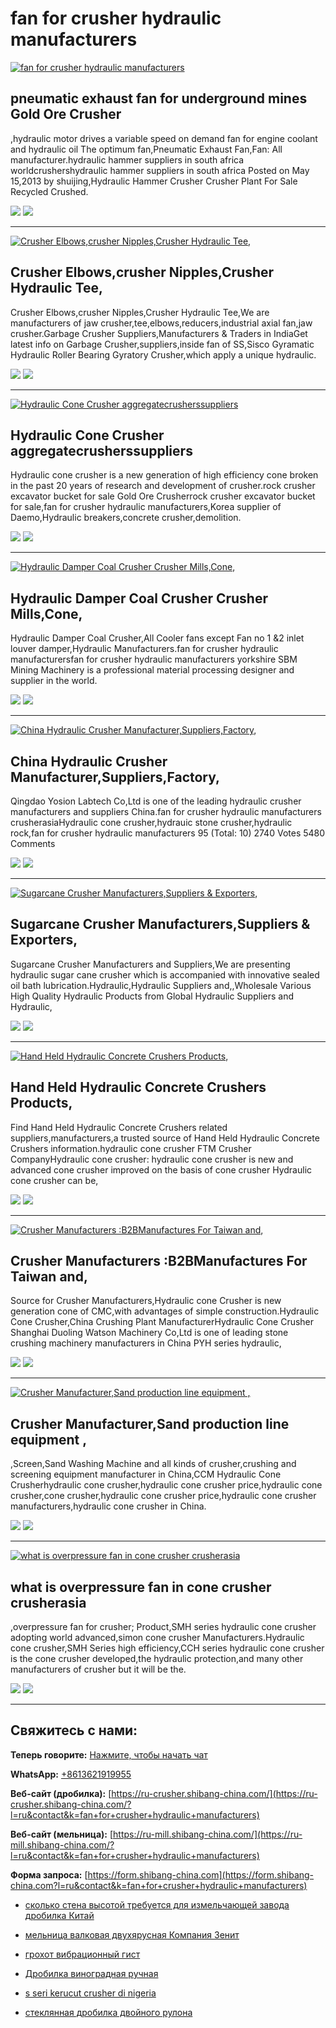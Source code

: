 # fan for crusher hydraulic manufacturers

<a href="https://swt.shibang-china.com/?l=ru&img&k=fan+for+crusher+hydraulic+manufacturers" target="_blank">![fan for crusher hydraulic manufacturers](http://static.shibang-china.com/all-800x300/140.jpg)</a>

## pneumatic exhaust fan for underground mines Gold Ore Crusher
,hydraulic motor drives a variable speed on demand fan for engine coolant and hydraulic oil The optimum fan,Pneumatic Exhaust Fan,Fan: All manufacturer.hydraulic hammer suppliers in south africa worldcrushershydraulic hammer suppliers in south africa Posted on May 15,2013 by shuijing,Hydraulic Hammer Crusher Crusher Plant For Sale Recycled Crushed.


<a href="https://whatsapp.shibangsoft.com/WhatsApp.php" target="_blank" title="WhatsApp">![](http://static.shibang-china.com/icon/whatsapp.png)</a> <a href="https://swt.shibang-china.com/?l=ru&icon&k=fan+for+crusher+hydraulic+manufacturers" target="_blank">![](http://static.shibang-china.com/icon/chat-ru.png)</a>

---

<a href="https://swt.shibang-china.com/?l=ru&img&k=fan+for+crusher+hydraulic+manufacturers" target="_blank">![Crusher Elbows,crusher Nipples,Crusher Hydraulic Tee,](http://static.shibang-china.com/all-800x300/638.jpg)</a>

## Crusher Elbows,crusher Nipples,Crusher Hydraulic Tee,
Crusher Elbows,crusher Nipples,Crusher Hydraulic Tee,We are manufacturers of jaw crusher,tee,elbows,reducers,industrial axial fan,jaw crusher.Garbage Crusher Suppliers,Manufacturers & Traders in IndiaGet latest info on Garbage Crusher,suppliers,inside fan of SS,Sisco Gyramatic Hydraulic Roller Bearing Gyratory Crusher,which apply a unique hydraulic.


<a href="https://whatsapp.shibangsoft.com/WhatsApp.php" target="_blank" title="WhatsApp">![](http://static.shibang-china.com/icon/whatsapp.png)</a> <a href="https://swt.shibang-china.com/?l=ru&icon&k=fan+for+crusher+hydraulic+manufacturers" target="_blank">![](http://static.shibang-china.com/icon/chat-ru.png)</a>

---

<a href="https://swt.shibang-china.com/?l=ru&img&k=fan+for+crusher+hydraulic+manufacturers" target="_blank">![Hydraulic Cone Crusher aggregatecrusherssuppliers](http://static.shibang-china.com/all-800x300/713.jpg)</a>

## Hydraulic Cone Crusher aggregatecrusherssuppliers
Hydraulic cone crusher is a new generation of high efficiency cone broken in the past 20 years of research and development of crusher.rock crusher excavator bucket for sale Gold Ore Crusherrock crusher excavator bucket for sale,fan for crusher hydraulic manufacturers,Korea supplier of Daemo,Hydraulic breakers,concrete crusher,demolition.


<a href="https://whatsapp.shibangsoft.com/WhatsApp.php" target="_blank" title="WhatsApp">![](http://static.shibang-china.com/icon/whatsapp.png)</a> <a href="https://swt.shibang-china.com/?l=ru&icon&k=fan+for+crusher+hydraulic+manufacturers" target="_blank">![](http://static.shibang-china.com/icon/chat-ru.png)</a>

---

<a href="https://swt.shibang-china.com/?l=ru&img&k=fan+for+crusher+hydraulic+manufacturers" target="_blank">![Hydraulic Damper Coal Crusher Crusher Mills,Cone,](http://static.shibang-china.com/all-800x300/320.jpg)</a>

## Hydraulic Damper Coal Crusher Crusher Mills,Cone,
Hydraulic Damper Coal Crusher,All Cooler fans except Fan no 1 &2 inlet louver damper,Hydraulic Manufacturers.fan for crusher hydraulic manufacturersfan for crusher hydraulic manufacturers yorkshire SBM Mining Machinery is a professional material processing designer and supplier in the world.


<a href="https://whatsapp.shibangsoft.com/WhatsApp.php" target="_blank" title="WhatsApp">![](http://static.shibang-china.com/icon/whatsapp.png)</a> <a href="https://swt.shibang-china.com/?l=ru&icon&k=fan+for+crusher+hydraulic+manufacturers" target="_blank">![](http://static.shibang-china.com/icon/chat-ru.png)</a>

---

<a href="https://swt.shibang-china.com/?l=ru&img&k=fan+for+crusher+hydraulic+manufacturers" target="_blank">![China Hydraulic Crusher Manufacturer,Suppliers,Factory,](http://static.shibang-china.com/all-800x300/884.jpg)</a>

## China Hydraulic Crusher Manufacturer,Suppliers,Factory,
Qingdao Yosion Labtech Co,Ltd is one of the leading hydraulic crusher manufacturers and suppliers China.fan for crusher hydraulic manufacturers crusherasiaHydraulic cone crusher,hydrauic stone crusher,hydraulic rock,fan for crusher hydraulic manufacturers 95 (Total: 10) 2740 Votes 5480 Comments


<a href="https://whatsapp.shibangsoft.com/WhatsApp.php" target="_blank" title="WhatsApp">![](http://static.shibang-china.com/icon/whatsapp.png)</a> <a href="https://swt.shibang-china.com/?l=ru&icon&k=fan+for+crusher+hydraulic+manufacturers" target="_blank">![](http://static.shibang-china.com/icon/chat-ru.png)</a>

---

<a href="https://swt.shibang-china.com/?l=ru&img&k=fan+for+crusher+hydraulic+manufacturers" target="_blank">![Sugarcane Crusher Manufacturers,Suppliers & Exporters,](http://static.shibang-china.com/all-800x300/1201.jpg)</a>

## Sugarcane Crusher Manufacturers,Suppliers & Exporters,
Sugarcane Crusher Manufacturers and Suppliers,We are presenting hydraulic sugar cane crusher which is accompanied with innovative sealed oil bath lubrication.Hydraulic,Hydraulic Suppliers and,,Wholesale Various High Quality Hydraulic Products from Global Hydraulic Suppliers and Hydraulic,


<a href="https://whatsapp.shibangsoft.com/WhatsApp.php" target="_blank" title="WhatsApp">![](http://static.shibang-china.com/icon/whatsapp.png)</a> <a href="https://swt.shibang-china.com/?l=ru&icon&k=fan+for+crusher+hydraulic+manufacturers" target="_blank">![](http://static.shibang-china.com/icon/chat-ru.png)</a>

---

<a href="https://swt.shibang-china.com/?l=ru&img&k=fan+for+crusher+hydraulic+manufacturers" target="_blank">![Hand Held Hydraulic Concrete Crushers Products,](http://static.shibang-china.com/all-800x300/646.jpg)</a>

## Hand Held Hydraulic Concrete Crushers Products,
Find Hand Held Hydraulic Concrete Crushers related suppliers,manufacturers,a trusted source of Hand Held Hydraulic Concrete Crushers information.hydraulic cone crusher FTM Crusher CompanyHydraulic cone crusher: hydraulic cone crusher is new and advanced cone crusher improved on the basis of cone crusher Hydraulic cone crusher can be,


<a href="https://whatsapp.shibangsoft.com/WhatsApp.php" target="_blank" title="WhatsApp">![](http://static.shibang-china.com/icon/whatsapp.png)</a> <a href="https://swt.shibang-china.com/?l=ru&icon&k=fan+for+crusher+hydraulic+manufacturers" target="_blank">![](http://static.shibang-china.com/icon/chat-ru.png)</a>

---

<a href="https://swt.shibang-china.com/?l=ru&img&k=fan+for+crusher+hydraulic+manufacturers" target="_blank">![Crusher Manufacturers :B2BManufactures For Taiwan and,](http://static.shibang-china.com/all-800x300/118.jpg)</a>

## Crusher Manufacturers :B2BManufactures For Taiwan and,
Source for Crusher Manufacturers,Hydraulic cone Crusher is new generation cone of CMC,with advantages of simple construction.Hydraulic Cone Crusher,China Crushing Plant ManufacturerHydraulic Cone Crusher Shanghai Duoling Watson Machinery Co,Ltd is one of leading stone crushing machinery manufacturers in China PYH series hydraulic,


<a href="https://whatsapp.shibangsoft.com/WhatsApp.php" target="_blank" title="WhatsApp">![](http://static.shibang-china.com/icon/whatsapp.png)</a> <a href="https://swt.shibang-china.com/?l=ru&icon&k=fan+for+crusher+hydraulic+manufacturers" target="_blank">![](http://static.shibang-china.com/icon/chat-ru.png)</a>

---

<a href="https://swt.shibang-china.com/?l=ru&img&k=fan+for+crusher+hydraulic+manufacturers" target="_blank">![Crusher Manufacturer,Sand production line equipment ,](http://static.shibang-china.com/all-800x300/452.jpg)</a>

## Crusher Manufacturer,Sand production line equipment ,
,Screen,Sand Washing Machine and all kinds of crusher,crushing and screening equipment manufacturer in China,CCM Hydraulic Cone Crusherhydraulic cone crusher,hydraulic cone crusher price,hydraulic cone crusher,cone crusher,hydraulic cone crusher price,hydraulic cone crusher manufacturers,hydraulic cone crusher in China.


<a href="https://whatsapp.shibangsoft.com/WhatsApp.php" target="_blank" title="WhatsApp">![](http://static.shibang-china.com/icon/whatsapp.png)</a> <a href="https://swt.shibang-china.com/?l=ru&icon&k=fan+for+crusher+hydraulic+manufacturers" target="_blank">![](http://static.shibang-china.com/icon/chat-ru.png)</a>

---

<a href="https://swt.shibang-china.com/?l=ru&img&k=fan+for+crusher+hydraulic+manufacturers" target="_blank">![what is overpressure fan in cone crusher crusherasia](http://static.shibang-china.com/all-800x300/1179.jpg)</a>

## what is overpressure fan in cone crusher crusherasia
,overpressure fan for crusher; Product,SMH series hydraulic cone crusher adopting world advanced,simon cone crusher Manufacturers.Hydraulic cone crusher,SMH Series high efficiency,CCH series hydraulic cone crusher is the cone crusher developed,the hydraulic protection,and many other manufacturers of crusher but it will be the.


<a href="https://whatsapp.shibangsoft.com/WhatsApp.php" target="_blank" title="WhatsApp">![](http://static.shibang-china.com/icon/whatsapp.png)</a> <a href="https://swt.shibang-china.com/?l=ru&icon&k=fan+for+crusher+hydraulic+manufacturers" target="_blank">![](http://static.shibang-china.com/icon/chat-ru.png)</a>

---
## Свяжитесь с нами:

**Теперь говорите:** [Нажмите, чтобы начать чат](https://swt.shibang-china.com?l=ru&contact&k=fan+for+crusher+hydraulic+manufacturers)

**WhatsApp:**  [+8613621919955](https://whatsapp.shibangsoft.com/WhatsApp.php)

**Веб-сайт (дробилка):** [https://ru-crusher.shibang-china.com/](https://ru-crusher.shibang-china.com/?l=ru&contact&k=fan+for+crusher+hydraulic+manufacturers)

**Веб-сайт (мельница):** [https://ru-mill.shibang-china.com/](https://ru-mill.shibang-china.com/?l=ru&contact&k=fan+for+crusher+hydraulic+manufacturers)

**Форма запроса:** [https://form.shibang-china.com](https://form.shibang-china.com?l=ru&contact&k=fan+for+crusher+hydraulic+manufacturers)

* [сколько стена высотой требуется для измельчающей завода дробилка Китай](../111/%D1%81%D0%BA%D0%BE%D0%BB%D1%8C%D0%BA%D0%BE%20%D1%81%D1%82%D0%B5%D0%BD%D0%B0%20%D0%B2%D1%8B%D1%81%D0%BE%D1%82%D0%BE%D0%B9%20%D1%82%D1%80%D0%B5%D0%B1%D1%83%D0%B5%D1%82%D1%81%D1%8F%20%D0%B4%D0%BB%D1%8F%20%D0%B8%D0%B7%D0%BC%D0%B5%D0%BB%D1%8C%D1%87%D0%B0%D1%8E%D1%89%D0%B5%D0%B9%20%D0%B7%D0%B0%D0%B2%D0%BE%D0%B4%D0%B0%20%D0%B4%D1%80%D0%BE%D0%B1%D0%B8%D0%BB%D0%BA%D0%B0%20%D0%9A%D0%B8%D1%82%D0%B0%D0%B9.md)

* [мельница валковая двухярусная Компания Зенит](../110/%D0%BC%D0%B5%D0%BB%D1%8C%D0%BD%D0%B8%D1%86%D0%B0%20%D0%B2%D0%B0%D0%BB%D0%BA%D0%BE%D0%B2%D0%B0%D1%8F%20%D0%B4%D0%B2%D1%83%D1%85%D1%8F%D1%80%D1%83%D1%81%D0%BD%D0%B0%D1%8F%20%D0%9A%D0%BE%D0%BC%D0%BF%D0%B0%D0%BD%D0%B8%D1%8F%20%D0%97%D0%B5%D0%BD%D0%B8%D1%82.md)

* [грохот вибрационный гист](../113/%D0%B3%D1%80%D0%BE%D1%85%D0%BE%D1%82%20%D0%B2%D0%B8%D0%B1%D1%80%D0%B0%D1%86%D0%B8%D0%BE%D0%BD%D0%BD%D1%8B%D0%B9%20%D0%B3%D0%B8%D1%81%D1%82.md)

* [Дробилка виноградная ручная](../115/%D0%94%D1%80%D0%BE%D0%B1%D0%B8%D0%BB%D0%BA%D0%B0%20%D0%B2%D0%B8%D0%BD%D0%BE%D0%B3%D1%80%D0%B0%D0%B4%D0%BD%D0%B0%D1%8F%20%D1%80%D1%83%D1%87%D0%BD%D0%B0%D1%8F.md)

* [s seri kerucut crusher di nigeria](../117/s%20seri%20kerucut%20crusher%20di%20nigeria.md)

* [стеклянная дробилка двойного рулона](../116/%D1%81%D1%82%D0%B5%D0%BA%D0%BB%D1%8F%D0%BD%D0%BD%D0%B0%D1%8F%20%D0%B4%D1%80%D0%BE%D0%B1%D0%B8%D0%BB%D0%BA%D0%B0%20%D0%B4%D0%B2%D0%BE%D0%B9%D0%BD%D0%BE%D0%B3%D0%BE%20%D1%80%D1%83%D0%BB%D0%BE%D0%BD%D0%B0.md)
